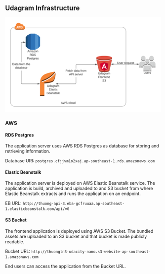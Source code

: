 ## Udagram Infrastructure

![Architecture](architecture.png)

### AWS
#### RDS Postgres
The application server uses AWS RDS Postgres as database for storing and retrieving information.

Database URI: `postgres.cfjjvm1o2xaj.ap-southeast-1.rds.amazonaws.com`

#### Elastic Beanstalk
The application server is deployed on AWS Elastic Beanstalk service. The application is build, archived and uploaded
to and S3 bucket from where Elastic Beanstalk extracts and runs the application on an endpoint.

EB URL: `http://thuong-api-3.eba-gcfruuaa.ap-southeast-1.elasticbeanstalk.com/api/v0`

#### S3 Bucket
The frontend application is deployed using AWS S3 Bucket. The bundled assets are uploaded to an S3 bucket and that
bucket is made publicly readable.

Bucket URL: `http://thuongtn3-udacity-nano.s3-website-ap-southeast-1.amazonaws.com`

End users can access the application from the Bucket URL.